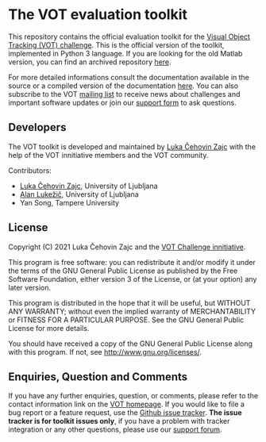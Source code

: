 
The VOT evaluation toolkit
==========================

This repository contains the official evaluation toolkit for the [Visual Object Tracking (VOT) challenge](http://votchallenge.net/). This is the official version of the toolkit, implemented in Python 3 language. If you are looking for the old Matlab version, you can find an archived repository [here](https://github.com/votchallenge/toolkit-legacy).

For more detailed informations consult the documentation available in the source or a compiled version of the documentation [here](http://www.votchallenge.net/howto/). You can also subscribe to the VOT [mailing list](https://service.ait.ac.at/mailman/listinfo/votchallenge) to receive news about challenges and important software updates or join our [support form](https://groups.google.com/forum/?hl=en#!forum/votchallenge-help) to ask questions.

Developers
----------

The VOT toolkit is developed and maintained by  [Luka Čehovin Zajc](https://vicos.si/lukacu) with the help of the VOT innitiative members and the VOT community.

Contributors:

* [Luka Čehovin Zajc](https://vicos.si/lukacu), University of Ljubljana
* [Alan Lukežič](https://vicos.si/people/alan_lukezic/), University of Ljubljana
* Yan Song, Tampere University

License
-------

Copyright (C) 2021 Luka Čehovin Zajc and the [VOT Challenge innitiative](http://votchallenge.net/).

This program is free software: you can redistribute it and/or modify it under the terms of the GNU General Public License as published by the Free Software Foundation, either version 3 of the License, or (at your option) any later version.

This program is distributed in the hope that it will be useful, but WITHOUT ANY WARRANTY; without even the implied warranty of MERCHANTABILITY or FITNESS FOR A PARTICULAR PURPOSE.  See the GNU General Public License for more details.

You should have received a copy of the GNU General Public License along with this program.  If not, see <http://www.gnu.org/licenses/>.

Enquiries, Question and Comments
--------------------------------

If you have any further enquiries, question, or comments, please refer to the contact information link on the [VOT homepage](http://votchallenge.net/). If you would like to file a bug report or a feature request, use the  [Github issue tracker](https://github.com/votchallenge/toolkit/issues). **The issue tracker is for toolkit issues only**, if you have a problem with tracker integration or any other questions, please use our [support forum](https://groups.google.com/forum/?hl=en#!forum/votchallenge-help).
